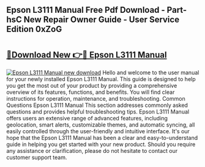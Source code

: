 ## Epson L3111 Manual Free Pdf Download - Part-hsC New Repair Owner Guide - User Service Edition 0xZoG

# <h2><a href="http://cf22843.oget.top/?id=Epson+L3111+Manual">🔗Download New 👉🔴 Epson L3111 Manual</a></h2>

[![Epson L3111 Manual new download](https://i.imgur.com/5g1atiW.png)](http://cf22843.oget.top/?id=Epson+L3111+Manual)
Hello and welcome to the user manual for your newly installed Epson L3111 Manual. This guide is designed to help you get the most out of your product by providing a comprehensive overview of its features, functions, and benefits. You will find clear instructions for operation, maintenance, and troubleshooting. Common Questions Epson L3111 Manual This section addresses commonly asked questions and provides helpful troubleshooting tips. Epson L3111 Manual offers users an extensive range of advanced features, including geolocation, smart alerts, customizable themes, and automatic syncing, all easily controlled through the user-friendly and intuitive interface. It's our hope that the Epson L3111 Manual has been a clear and easy-to-understand guide in helping you get started with your new product. Should you require any assistance or clarification, please do not hesitate to contact our customer support team.
